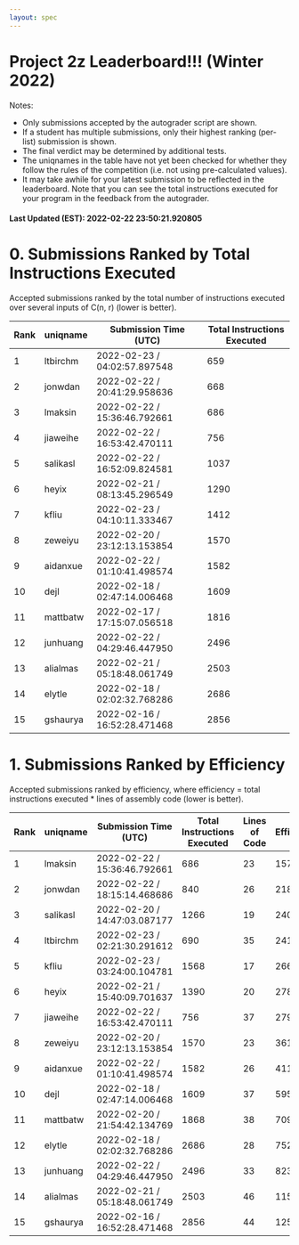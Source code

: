 ```yaml
---
layout: spec
---
```


Project 2z Leaderboard!!! (Winter 2022)
==============================
Notes:
- Only submissions accepted by the autograder script are shown.
- If a student has multiple submissions, only their highest ranking (per-list) submission is shown.
- The final verdict may be determined by additional tests.
- The uniqnames in the table have not yet been checked for whether they follow the rules of the competition (i.e. not using pre-calculated values).
- It may take awhile for your latest submission to be reflected in the leaderboard. Note that you can see the total instructions executed for your program in the feedback from the autograder.


#### Last Updated (EST): 2022-02-22 23:50:21.920805

# 0. Submissions Ranked by Total Instructions Executed
Accepted submissions ranked by the total number of instructions executed over several inputs of C(n, r) (lower is better).

| Rank  | uniqname | Submission Time (UTC) | Total Instructions Executed |
|---|---|---|---|
| 1 | ltbirchm | 2022-02-23 / 04:02:57.897548 | 659 |
| 2 | jonwdan | 2022-02-22 / 20:41:29.958636 | 668 |
| 3 | lmaksin | 2022-02-22 / 15:36:46.792661 | 686 |
| 4 | jiaweihe | 2022-02-22 / 16:53:42.470111 | 756 |
| 5 | salikasl | 2022-02-22 / 16:52:09.824581 | 1037 |
| 6 | heyix | 2022-02-21 / 08:13:45.296549 | 1290 |
| 7 | kfliu | 2022-02-23 / 04:10:11.333467 | 1412 |
| 8 | zeweiyu | 2022-02-20 / 23:12:13.153854 | 1570 |
| 9 | aidanxue | 2022-02-22 / 01:10:41.498574 | 1582 |
| 10 | dejl | 2022-02-18 / 02:47:14.006468 | 1609 |
| 11 | mattbatw | 2022-02-17 / 17:15:07.056518 | 1816 |
| 12 | junhuang | 2022-02-22 / 04:29:46.447950 | 2496 |
| 13 | alialmas | 2022-02-21 / 05:18:48.061749 | 2503 |
| 14 | elytle | 2022-02-18 / 02:02:32.768286 | 2686 |
| 15 | gshaurya | 2022-02-16 / 16:52:28.471468 | 2856 |


# 1. Submissions Ranked by Efficiency
Accepted submissions ranked by efficiency, where efficiency = total instructions executed * lines of assembly code (lower is better).

| Rank  | uniqname | Submission Time (UTC) | Total Instructions Executed |Lines of Code | Efficiency |
|---|---|---|---|---|---|
| 1 | lmaksin | 2022-02-22 / 15:36:46.792661 | 686 | 23 | 15778 |
| 2 | jonwdan | 2022-02-22 / 18:15:14.468686 | 840 | 26 | 21840 |
| 3 | salikasl | 2022-02-20 / 14:47:03.087177 | 1266 | 19 | 24054 |
| 4 | ltbirchm | 2022-02-23 / 02:21:30.291612 | 690 | 35 | 24150 |
| 5 | kfliu | 2022-02-23 / 03:24:00.104781 | 1568 | 17 | 26656 |
| 6 | heyix | 2022-02-21 / 15:40:09.701637 | 1390 | 20 | 27800 |
| 7 | jiaweihe | 2022-02-22 / 16:53:42.470111 | 756 | 37 | 27972 |
| 8 | zeweiyu | 2022-02-20 / 23:12:13.153854 | 1570 | 23 | 36110 |
| 9 | aidanxue | 2022-02-22 / 01:10:41.498574 | 1582 | 26 | 41132 |
| 10 | dejl | 2022-02-18 / 02:47:14.006468 | 1609 | 37 | 59533 |
| 11 | mattbatw | 2022-02-20 / 21:54:42.134769 | 1868 | 38 | 70984 |
| 12 | elytle | 2022-02-18 / 02:02:32.768286 | 2686 | 28 | 75208 |
| 13 | junhuang | 2022-02-22 / 04:29:46.447950 | 2496 | 33 | 82368 |
| 14 | alialmas | 2022-02-21 / 05:18:48.061749 | 2503 | 46 | 115138 |
| 15 | gshaurya | 2022-02-16 / 16:52:28.471468 | 2856 | 44 | 125664 |


